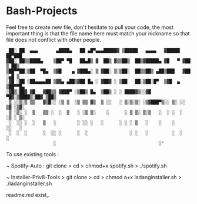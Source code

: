 # Bash-Projects
Feel free to create new file, don't hesitate to pull your code, the most important thing is that the file name here must match your nickname so that file does not conflict with other people.


	 ██░ ██  ▄▄▄       ▄████▄   ██ ▄█▀▄▄▄█████▓ ▒█████   ▄▄▄▄   ▓█████  ██▀███
	▓██░ ██▒▒████▄    ▒██▀ ▀█   ██▄█▒ ▓  ██▒ ▓▒▒██▒  ██▒▓█████▄ ▓█   ▀ ▓██ ▒ ██▒
	▒██▀▀██░▒██  ▀█▄  ▒▓█    ▄ ▓███▄░ ▒ ▓██░ ▒░▒██░  ██▒▒██▒ ▄██▒███   ▓██ ░▄█ ▒
	░▓█ ░██ ░██▄▄▄▄██ ▒▓▓▄ ▄██▒▓██ █▄ ░ ▓██▓ ░ ▒██   ██░▒██░█▀  ▒▓█  ▄ ▒██▀▀█▄
	░▓█▒░██▓ ▓█   ▓██▒▒ ▓███▀ ░▒██▒ █▄  ▒██▒ ░ ░ ████▓▒░░▓█  ▀█▓░▒████▒░██▓ ▒██▒
	 ▒ ░░▒░▒ ▒▒   ▓▒█░░ ░▒ ▒  ░▒ ▒▒ ▓▒  ▒ ░░   ░ ▒░▒░▒░ ░▒▓███▀▒░░ ▒░ ░░ ▒▓ ░▒▓░
	 ▒ ░▒░ ░  ▒   ▒▒ ░  ░  ▒   ░ ░▒ ▒░    ░      ░ ▒ ▒░ ▒░▒   ░  ░ ░  ░  ░▒ ░ ▒░
	 ░  ░░ ░  ░   ▒   ░        ░ ░░ ░   ░      ░ ░ ░ ▒   ░    ░    ░     ░░   ░
	 ░  ░  ░      ░  ░░ ░      ░  ░                ░ ░   ░         ░  ░   ░
        	          ░                                       ░"

To use existing tools :

~ Spotify-Auto : git clone > cd > chmod+x spotify.sh > ./spotify.sh

~ Installer-Priv8-Tools > git clone > cd > chmod a+x ladanginstaller.sh > ./ladanginstaller.sh

readme.md exist,.
